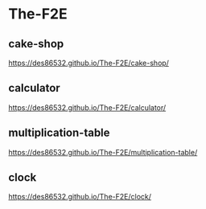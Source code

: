 # The-F2E

## cake-shop

https://des86532.github.io/The-F2E/cake-shop/

## calculator

https://des86532.github.io/The-F2E/calculator/

## multiplication-table

https://des86532.github.io/The-F2E/multiplication-table/

## clock

https://des86532.github.io/The-F2E/clock/
